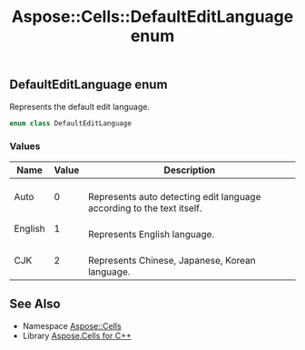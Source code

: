 ﻿---
title: Aspose::Cells::DefaultEditLanguage enum
linktitle: DefaultEditLanguage
second_title: Aspose.Cells for C++ API Reference
description: 'Aspose::Cells::DefaultEditLanguage enum. Represents the default edit language in C++.'
type: docs
weight: 20000
url: /cpp/aspose.cells/defaulteditlanguage/
---
## DefaultEditLanguage enum


Represents the default edit language.

```cpp
enum class DefaultEditLanguage
```

### Values

| Name | Value | Description |
| --- | --- | --- |
| Auto | 0 | <br>Represents auto detecting edit language according to the text itself. |
| English | 1 | <br>Represents English language. |
| CJK | 2 | <br>Represents Chinese, Japanese, Korean language. |

## See Also

* Namespace [Aspose::Cells](../)
* Library [Aspose.Cells for C++](../../)

